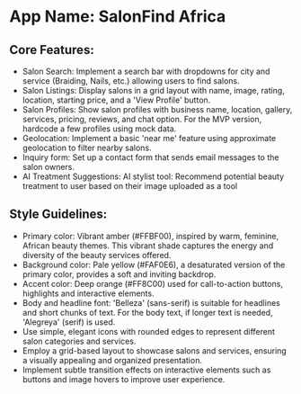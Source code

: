 # **App Name**: SalonFind Africa

## Core Features:

- Salon Search: Implement a search bar with dropdowns for city and service (Braiding, Nails, etc.) allowing users to find salons.
- Salon Listings: Display salons in a grid layout with name, image, rating, location, starting price, and a 'View Profile' button.
- Salon Profiles: Show salon profiles with business name, location, gallery, services, pricing, reviews, and chat option. For the MVP version, hardcode a few profiles using mock data.
- Geolocation: Implement a basic 'near me' feature using approximate geolocation to filter nearby salons.
- Inquiry form: Set up a contact form that sends email messages to the salon owners.
- AI Treatment Suggestions: AI stylist tool: Recommend potential beauty treatment to user based on their image uploaded as a tool

## Style Guidelines:

- Primary color: Vibrant amber (#FFBF00), inspired by warm, feminine, African beauty themes. This vibrant shade captures the energy and diversity of the beauty services offered.
- Background color: Pale yellow (#FAF0E6), a desaturated version of the primary color, provides a soft and inviting backdrop.
- Accent color: Deep orange (#FF8C00) used for call-to-action buttons, highlights and interactive elements.
- Body and headline font: 'Belleza' (sans-serif) is suitable for headlines and short chunks of text. For the body text, if longer text is needed, 'Alegreya' (serif) is used.
- Use simple, elegant icons with rounded edges to represent different salon categories and services.
- Employ a grid-based layout to showcase salons and services, ensuring a visually appealing and organized presentation.
- Implement subtle transition effects on interactive elements such as buttons and image hovers to improve user experience.
